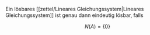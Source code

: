 Ein lösbares [[zettel/Lineares Gleichungssystem|Lineares Gleichungssystem]] ist genau dann eindeutig lösbar, falls

$$
	N(A) = \{ 0 \}
$$